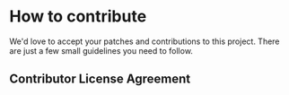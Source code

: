 # How to contribute

We'd love to accept your patches and contributions to this project. There are
just a few small guidelines you need to follow.

## Contributor License Agreement
